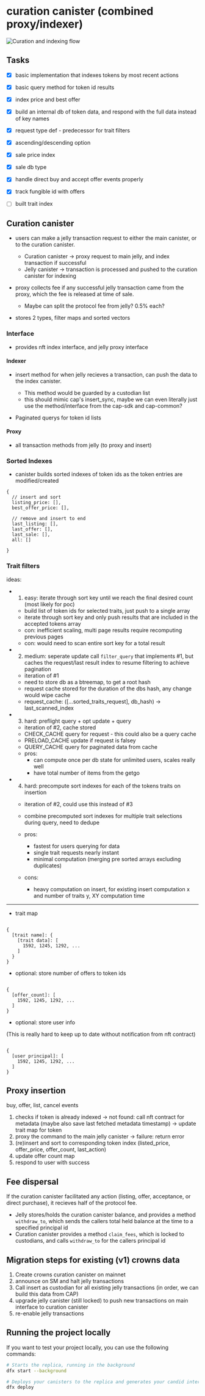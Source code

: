 # curation canister (combined proxy/indexer)

![Curation and indexing flow](https://upld.is/QmaWQtL5TksCZgK5Dgm1EhUPZnhiXygKTRQm8zMeVLWxYV/curation_flow.png)

## Tasks

- [x] basic implementation that indexes tokens by most recent actions
- [x] basic query method for token id results

- [x] index price and best offer
- [x] build an internal db of token data, and respond with the full data instead of key names

- [x] request type def - predecessor for trait filters
- [x] ascending/descending option
- [x] sale price index
- [x] sale db type
- [x] handle direct buy and accept offer events properly
- [x] track fungible id with offers
- [ ] built trait index

## Curation canister

- users can make a jelly transaction request to either the main canister, or to the curation canister.
  - Curation canister -> proxy request to main jelly, and index transaction if successful
  - Jelly canister -> transaction is processed and pushed to the curation canister for indexing
- proxy collects fee if any successful jelly transaction came from the proxy, which the fee is released at time of sale.

  - Maybe can split the protocol fee from jelly? 0.5% each?

- stores 2 types, filter maps and sorted vectors

### Interface

- provides nft index interface, and jelly proxy interface

#### Indexer

- insert method for when jelly recieves a transaction, can push the data to the index canister.

  - This method would be guarded by a custodian list
  - this should mimic cap's insert_sync, maybe we can even literally just use the method/interface from the cap-sdk and cap-common?

- Paginated querys for token id lists

#### Proxy

- all transaction methods from jelly (to proxy and insert)

### Sorted Indexes

- canister builds sorted indexes of token ids as the token entries are modified/created

```
{
  // insert and sort
  listing_price: [],
  best_offer_price: [],

  // remove and insert to end
  last_listing: [],
  last_offer: [],
  last_sale: [],
  all: []

}
```

### Trait filters

ideas:

- 1. easy: iterate through sort key until we reach the final desired count (most likely for poc)

  - build list of token ids for selected traits, just push to a single array
  - iterate through sort key and only push results that are included in the accepted tokens array
  - con: inefficient scaling, multi page results require recomputing previous pages
  - con: would need to scan entire sort key for a total result

- 2. medium: seperate update call `filter_query` that implements #1, but caches the request/last result index to resume filtering to achieve pagination

  - iteration of #1
  - need to store db as a btreemap, to get a root hash
  - request cache stored for the duration of the dbs hash, any change would wipe cache
  - request_cache: ([...sorted_traits_request], db_hash) -> last_scanned_index

- 3. hard: preflight query + opt update + query

  - iteration of #2, cache stored
  - CHECK_CACHE query for request - this could also be a query cache
  - PRELOAD_CACHE update if request is falsey
  - QUERY_CACHE query for paginated data from cache
  - pros:
    - can compute once per db state for unlimited users, scales really well
    - have total number of items from the getgo

- 4. hard: precompute sort indexes for each of the tokens traits on insertion

  - iteration of #2, could use this instead of #3
  - combine precomputed sort indexes for multiple trait selections during query, need to dedupe

  - pros:
    - fastest for users querying for data
    - single trait requests nearly instant
    - minimal computation (merging pre sorted arrays excluding duplicates)
  - cons:
    - heavy computation on insert, for existing insert computation x and number of traits y, XY computation time

---

- trait map

```

{
  [trait name]: {
    [trait data]: [
      1592, 1245, 1292, ...
    ]
  }
}

```

- optional: store number of offers to token ids

```

{
  [offer_count]: [
    1592, 1245, 1292, ...
  ]
}

```

- optional: store user info

(This is really hard to keep up to date without notification from nft contract)

```

{
  [user principal]: [
    1592, 1245, 1292, ...
  ]
}

```

## Proxy insertion

buy, offer, list, cancel events

1. checks if token is already indexed
   -> not found: call nft contract for metadata (maybe also save last fetched metadata timestamp)
   -> update trait map for token
2. proxy the command to the main jelly canister
   -> failure: return error
3. (re)insert and sort to corresponding token index (listed_price, offer_price, offer_count, last_action)
4. update offer count map
5. respond to user with success

## Fee dispersal

If the curation canister facilitated any action (listing, offer, acceptance, or direct purchase), it recieves half of the protocol fee.

- Jelly stores/holds the curation canister balance, and provides a method `withdraw_to`, which sends the callers total held balance at the time to a specified principal id
- Curation canister provides a method `claim_fees`, which is locked to custodians, and calls `withdraw_to` for the callers principal id

## Migration steps for existing (v1) crowns data

1. Create crowns curation canister on mainnet
2. announce on SM and halt jelly transactions
3. Call insert as custodian for all existing jelly transactions (in order, we can build this data from CAP)
4. upgrade jelly canister (still locked) to push new transactions on main interface to curation canister
5. re-enable jelly transactions

## Running the project locally

If you want to test your project locally, you can use the following commands:

```bash
# Starts the replica, running in the background
dfx start --background

# Deploys your canisters to the replica and generates your candid interface
dfx deploy
```
